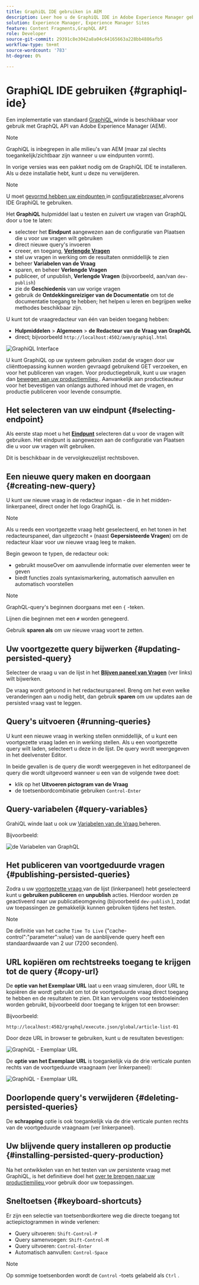 ```yaml
---
title: GraphiQL IDE gebruiken in AEM
description: Leer hoe u de GraphiQL IDE in Adobe Experience Manager gebruikt.
solution: Experience Manager, Experience Manager Sites
feature: Content Fragments,GraphQL API
role: Developer
source-git-commit: 29391c8e3042a8a04c64165663a228bb4886afb5
workflow-type: tm+mt
source-wordcount: '783'
ht-degree: 0%

---
```


# GraphiQL IDE gebruiken {#graphiql-ide}

Een implementatie van standaard [ GraphiQL ](https://graphql.org/learn/serving-over-http/#graphiql) winde is beschikbaar voor gebruik met GraphQL API van Adobe Experience Manager (AEM).

>[!NOTE]
>
>GraphiQL is inbegrepen in alle milieu&#39;s van AEM (maar zal slechts toegankelijk/zichtbaar zijn wanneer u uw eindpunten vormt).
>
>In vorige versies was een pakket nodig om de GraphiQL IDE te installeren. Als u deze installatie hebt, kunt u deze nu verwijderen.

>[!NOTE]
>U moet [ gevormd hebben uw eindpunten ](/help/sites-developing/headless/graphql-api/graphql-endpoint.md) in [ configuratiebrowser ](/help/assets/content-fragments/content-fragments-configuration-browser.md) alvorens IDE GraphiQL te gebruiken.

Het **GraphiQL** hulpmiddel laat u testen en zuivert uw vragen van GraphQL door u toe te laten:

* selecteer het **Eindpunt** aangewezen aan de configuratie van Plaatsen die u voor uw vragen wilt gebruiken
* direct nieuwe query&#39;s invoeren
* creeer, en toegang, **[Verlengde Vragen](/help/sites-developing/headless/graphql-api/persisted-queries.md)**
* stel uw vragen in werking om de resultaten onmiddellijk te zien
* beheer **Variabelen van de Vraag**
* sparen, en beheer **Verlengde Vragen**
* publiceer, of unpublish, **Verlengde Vragen** (bijvoorbeeld, aan/van `dev-publish`)
* zie de **Geschiedenis** van uw vorige vragen
* gebruik de **Ontdekkingsreiziger van de Documentatie** om tot de documentatie toegang te hebben; het helpen u leren en begrijpen welke methodes beschikbaar zijn.

U kunt tot de vraagredacteur van één van beiden toegang hebben:

* **Hulpmiddelen** > **Algemeen** > **de Redacteur van de Vraag van GraphQL**
* direct; bijvoorbeeld `http://localhost:4502/aem/graphiql.html`

![ GraphiQL Interface ](assets/cfm-graphiql-interface.png " GraphiQL Interface ")

U kunt GraphiQL op uw systeem gebruiken zodat de vragen door uw cliënttoepassing kunnen worden gevraagd gebruikend GET verzoeken, en voor het publiceren van vragen. Voor productiegebruik, kunt u uw vragen dan [ bewegen aan uw productiemilieu ](/help/sites-developing/headless/graphql-api/persisted-queries.md#transfer-persisted-query-production). Aanvankelijk aan productieauteur voor het bevestigen van onlangs authored inhoud met de vragen, en productie publiceren voor levende consumptie.

## Het selecteren van uw eindpunt {#selecting-endpoint}

Als eerste stap moet u het **[Eindpunt](/help/sites-developing/headless/graphql-api/graphql-endpoint.md)** selecteren dat u voor de vragen wilt gebruiken. Het eindpunt is aangewezen aan de configuratie van Plaatsen die u voor uw vragen wilt gebruiken.

Dit is beschikbaar in de vervolgkeuzelijst rechtsboven.

## Een nieuwe query maken en doorgaan {#creating-new-query}

U kunt uw nieuwe vraag in de redacteur ingaan - die in het midden-linkerpaneel, direct onder het logo GraphiQL is.

>[!NOTE]
>
>Als u reeds een voortgezette vraag hebt geselecteerd, en het tonen in het redacteurspaneel, dan uitgezocht `+` (naast **Gepersisteerde Vragen**) om de redacteur klaar voor uw nieuwe vraag leeg te maken.

Begin gewoon te typen, de redacteur ook:

* gebruikt mouseOver om aanvullende informatie over elementen weer te geven
* biedt functies zoals syntaxismarkering, automatisch aanvullen en automatisch voorstellen

>[!NOTE]
>
>GraphQL-query&#39;s beginnen doorgaans met een `{` -teken.
>
>Lijnen die beginnen met een `#` worden genegeerd.

Gebruik **sparen als** om uw nieuwe vraag voort te zetten.

## Uw voortgezette query bijwerken {#updating-persisted-query}

Selecteer de vraag u van de lijst in het **[Blijven paneel van Vragen](/help/sites-developing/headless/graphql-api/persisted-queries.md)** (ver links) wilt bijwerken.

De vraag wordt getoond in het redacteurspaneel. Breng om het even welke veranderingen aan u nodig hebt, dan gebruik **sparen** om uw updates aan de persisted vraag vast te leggen.

## Query&#39;s uitvoeren {#running-queries}

U kunt een nieuwe vraag in werking stellen onmiddellijk, of u kunt een voortgezette vraag laden en in werking stellen. Als u een voortgezette query wilt laden, selecteert u deze in de lijst. De query wordt weergegeven in het deelvenster Editor.

In beide gevallen is de query die wordt weergegeven in het editorpaneel de query die wordt uitgevoerd wanneer u een van de volgende twee doet:

* klik op het **Uitvoeren pictogram van de Vraag**
* de toetsenbordcombinatie gebruiken `Control-Enter`

## Query-variabelen {#query-variables}

<!-- more details needed here? -->

GrahiQL winde laat u ook uw [ Variabelen van de Vraag ](/help/sites-developing/headless/graphql-api/graphql-api-content-fragments.md#graphql-variables) beheren.

Bijvoorbeeld:

![ de Variabelen van GraphQL ](assets/cfm-graphqlapi-03.png " de Variabelen van GraphQL ")

<!--
## Managing cache for your persisted queries {#managing-cache}

[Persisted queries](/help/headless/graphql-api/persisted-queries.md) are recommended as they can be cached at the dispatcher and CDN layers, ultimately improving the performance of the requesting client application. By default AEM will invalidate the Content Delivery Network (CDN) cache based on a default Time To Live (TTL).

>[!NOTE]
>
>Custom rewrite rules on the Dispatcher might override defaults from AEM publish. 
>
>In the case that you are sending TTL-based cache-control headers from the dispatcher, based on a location match pattern then, if necessary, you might want to exclude `/graphql/execute.json/*` from the matches.

Using GraphQL you can configure the HTTP Cache Headers  to control these parameters for your individual persisted query.

1. The **Headers** option is accessible via the three vertical dots to the right of the persisted query name (far left panel):

   ![Persisted Query HTTP Cache Headers](assets/cfm-graphqlapi-headers-01.png "Persisted Query HTTP Cache Headers")

1. Selecting this opens the **Cache Configuration** dialog box:

   ![Persisted Query HTTP Cache Header Settings](assets/cfm-graphqlapi-headers-02.png "Persisted Query HTTP Cache Header Settings")

1. Select the appropriate parameter, then adjust the value as required:

   * **cache-control** - **max-age**
     Caches can store this content for specified number of seconds. Typically this is the browser TTL (Time To Live).
   * **surrogate-control** - **s-maxage**
     Same as max-age but applies specifically to proxy caches.
   * **surrogate-control** - **stale-while-revalidate**
     Caches may continue to serve a cached response after it becomes stale, for up to the specified number of seconds.
   * **surrogate-control** - **stale-if-error**
     Caches may continue to serve a cached response if there is an origin error, for up to the specified number of seconds.

1. Select **Save** to persist the changes.
-->

## Het publiceren van voortgeduurde vragen {#publishing-persisted-queries}

Zodra u uw [ voortgezette vraag ](/help/sites-developing/headless/graphql-api/persisted-queries.md) van de lijst (linkerpaneel) hebt geselecteerd kunt u **gebruiken publiceren** en **unpublish** acties. Hierdoor worden ze geactiveerd naar uw publicatieomgeving (bijvoorbeeld `dev-publish` ), zodat uw toepassingen ze gemakkelijk kunnen gebruiken tijdens het testen.

>[!NOTE]
>
>De definitie van het cache `Time To Live` {&quot;cache-control&quot;:&quot;parameter&quot;:value} van de aanblijvende query heeft een standaardwaarde van 2 uur (7200 seconden).

## URL kopiëren om rechtstreeks toegang te krijgen tot de query {#copy-url}

De **optie van het Exemplaar URL** laat u een vraag simuleren, door URL te kopiëren die wordt gebruikt om tot de voortgeduurde vraag direct toegang te hebben en de resultaten te zien. Dit kan vervolgens voor testdoeleinden worden gebruikt, bijvoorbeeld door toegang te krijgen tot een browser:

<!--
  >[!NOTE]
  >
  >The URL will need [encoding before using programmatically](/help/headless/graphql-api/persisted-queries.md#encoding-query-url).
  >
  >The target environment might need adjusting, depending on your requirements.
-->

Bijvoorbeeld:

`http://localhost:4502/graphql/execute.json/global/article-list-01`

Door deze URL in browser te gebruiken, kunt u de resultaten bevestigen:

![ GraphiQL - Exemplaar URL ](assets/cfm-graphiql-copy-url.png " GraphiQL - Exemplaar URL ")

De **optie van het Exemplaar URL** is toegankelijk via de drie verticale punten rechts van de voortgeduurde vraagnaam (ver linkerpaneel):

![ GraphiQL - Exemplaar URL ](assets/cfm-graphiql-persisted-query-options.png " GraphiQL - Exemplaar URL ")

## Doorlopende query&#39;s verwijderen {#deleting-persisted-queries}

De **schrapping** optie is ook toegankelijk via de drie verticale punten rechts van de voortgeduurde vraagnaam (ver linkerpaneel).

<!-- what happens if you try to delete something that is still published? -->


## Uw blijvende query installeren op productie {#installing-persisted-query-production}

Na het ontwikkelen van en het testen van uw persistente vraag met GraphiQL, is het definitieve doel het [ over te brengen naar uw productiemilieu ](/help/sites-developing/headless/graphql-api/persisted-queries.md#transfer-persisted-query-production) voor gebruik door uw toepassingen.

## Sneltoetsen {#keyboard-shortcuts}

Er zijn een selectie van toetsenbordkortere weg die directe toegang tot actiepictogrammen in winde verlenen:

* Query uitvoeren: `Shift-Control-P`
* Query samenvoegen: `Shift-Control-M`
* Query uitvoeren: `Control-Enter`
* Automatisch aanvullen: `Control-Space`

>[!NOTE]
>
>Op sommige toetsenborden wordt de `Control` -toets gelabeld als `Ctrl` .

